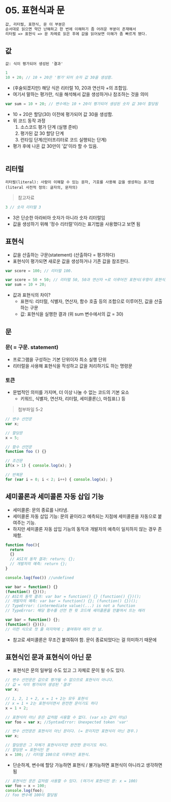 # 05. 표현식과 문

```md
값, 리터럴, 표현식, 문 이 부분은 
순서대로 읽으면 약간 난해하고 한 번에 이해하기 좀 어려운 부분이 존재해서
리터럴 => 표현식 => 문 차례로 읽은 후에 값을 읽어보면 이해가 좀 빠르게 됐다.
```

## 값
```
값: 식이 평가되어 생성된 '결과'
```

```javascript
1 
10 + 20; // 10 + 20은 '평가'되어 숫자 값 30을 생성함.
```
- (후술되겠지만) 해당 식은 리터럴 10, 20과 연산자 +의 조합임.
- 여기서 말하는 평가란, 식을 해석해서 값을 생성하거나 참조하는 것을 의미
  
```javascript
var sum = 10 + 20; // 변수에는 10 + 20이 평가되어 생성된 숫자 값 30이 할당됨
```
- 10 + 20은 할당(30) 이전에 평가되어 값 30을 생성함.  
- 위 코드 동작 과정
  1. 소스코드 평가 단계 (실행 준비) 
  2. 평가된 값 30 할당 단계 
  3. 런타임 단계(인터프리터로 코드 실행되는 단계)
- 평가 후에 나온 값 30만이 '값'이라 할 수 있음.
  <br><br>

## 리터럴
```
리터럴(literal): 사람이 이해할 수 있는 문자, 기호를 사용해 값을 생성하는 표기법
(literal 사전적 정의: 글자의, 문자의)
```
> 참고자료 
> 
```javascript
3 // 숫자 리터럴 3
```
- 3은 단순한 아라비아 숫자가 아니라 숫자 리터럴임
- 값을 생성하기 위해 '정수 리터럴'이라는 표기법을 사용했다고 보면 됨

## 표현식
- 값을 산출하는 구문(statement) (산출하다 = 평가하다)
- 표현식이 평가되면 새로운 값을 생성하거나 기존 값을 참조한다.

```javascript
var score = 100; // 리터럴 100. 
```
```javascript
var score = 50 + 50; // 리터럴 50, 50과 연산자 +로 이루어진 표현식(우항이 표현식)
var sum = 10 + 20;
```

- 값과 표현식의 차이?
  - 표현식: 리터럴, 식별자, 연산자, 함수 호출 등의 조합으로 이루어진, 값을 산출하는 구문
  - 값: 표현식을 실행한 결과 (위 sum 변수에서의 값 = 30)

## 문
### 문( = 구문. statement)
- 프로그램을 구성하는 기본 단위이자 최소 실행 단위
- 리터럴을 사용해 표현식을 작성하고 값을 처리하기도 하는 명령문
  
### 토큰
- 문법적인 의미를 가지며, 더 이상 나눌 수 없는 코드의 기본 요소
   - 키워드, 식별자, 연산자, 리터럴, 세미콜론(;), 마침표(.) 등
> 첨부파일 5-2

```javascript
// 변수 선언문
var x;

// 할당문
x = 5;

// 함수 선언문
function foo () {}

// 조건문
if(x > 1) { console.log(x); }

// 반복문
for (var i = 0; i < 2; i++) { console.log(x); }
```


## 세미콜론과 세미콜론 자동 삽입 기능
- 세미콜론: 문의 종료를 나타냄.
- 세미콜론 자동 삽입 기능: 문의 끝이라고 예측되는 지점에 세미콜론을 자동으로 붙여주는 기능.
- 하지만 세미콜론 자동 삽입 기능의 동작과 개발자의 예측이 일치하지 않는 경우 존재함.
```javascript
function foo(){
  return
  {}
  // ASI의 동작 결과: return; {};
  // 개발자의 예측: return {};
}

console.log(foo()) //undefined

var bar = function() {}
(function() {})();
// ASI의 동작 결과: var bar = function() {} (function() {})();
// 개발자의 예측: var bar = function() {}; (function() {})();
// TypeError: (intermediate value)(...) is not a function
// TypeError: 해당 함수를 선언 한 윗 코드에 세미콜론을 안붙여서 뜨는 에러

var bar = function() {};
(function() {})();
// 이런 식으로 첫 줄 마지막에 ; 붙여줘야 에러 안 남.
```
- 참고로 세미콜론은 무조건 붙여줘야 함. 문이 종료되었다는 걸 의미하기 때문에

## 표현식인 문과 표현식이 아닌 문
- 표현식은 문의 일부일 수도 있고 그 자체로 문이 될 수도 있다.
```javascript
// 변수 선언문은 값으로 평가될 수 없으므로 표현식이 아니다. 
// 값 = 식이 평가되어 생성된 '결과'
var x;

// 1, 2, 1 + 2, x = 1 + 2는 모두 표현식
// x = 1 + 2는 표현식이면서 완전한 문이기도 하다
x = 1 + 2;
```

```javascript
// 표현식이 아닌 문은 값처럼 사용할 수 없다. (var x는 값이 아님)
var foo = var x; //SyntaxError: Unexpected token 'var'
```

```javascript
// 변수 선언문은 표현식이 아닌 문이다. (= 문이지만 표현식이 아닌 경우.)
var x;

// 할당문은 그 자체가 표현식이지만 완전한 문이기도 하다. 
// 할당문 = 표현식인 문
x = 100; // 리터럴 100으로 이루어진 표현식.
```
- 단순하게, 변수에 할당 가능하면 표현식 / 불가능하면 표현식이 아니라고 생각하면 됨

```javascript
// 표현식인 문은 값처럼 사용할 수 있다. (여기서 표현식인 문: x = 100)
var foo = x = 100;
console.log(foo);
// foo 변수에 100이 할당됨
```